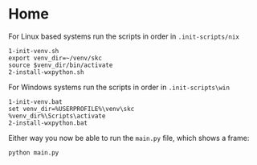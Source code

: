 # Home

For Linux based systems run the scripts in order in `.init-scripts/nix`
```
1-init-venv.sh
export venv_dir=~/venv/skc 
source $venv_dir/bin/activate
2-install-wxpython.sh
```

For Windows systems run the scripts in order in `.init-scripts\win`
```
1-init-venv.bat
set venv_dir=%USERPROFILE%\venv\skc
%venv_dir%\Scripts\activate
2-install-wxpython.bat
```

Either way you now be able to run the `main.py` file, which shows a frame:
```
python main.py
```
